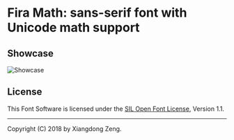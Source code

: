 # Fira Math: sans-serif font with Unicode math support

## Showcase

![Showcase](https://raw.githubusercontent.com/Stone-Zeng/FiraMath/master/docs/images/slide.png)

## License

This Font Software is licensed under the [SIL Open Font License](http://scripts.sil.org/OFL), Version 1.1.

-----

Copyright (C) 2018 by Xiangdong Zeng.
